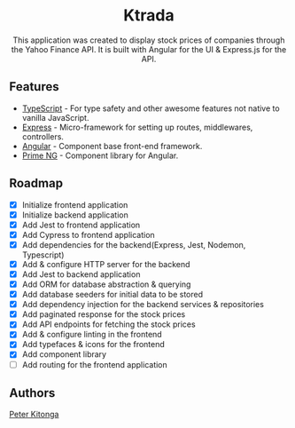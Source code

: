 <div align="center">
<h1>Ktrada</h1>
<p>This application was created to display stock prices of companies through the Yahoo Finance API. It is built with Angular for the UI & Express.js for the API.</p>
</div>

## Features

- [TypeScript](https://www.typescriptlang.org/) - For type safety and other awesome features not native to vanilla JavaScript.
- [Express](https://expressjs.com/) - Micro-framework for setting up routes, middlewares, controllers.
- [Angular](https://angular.io/) - Component base front-end framework.
- [Prime NG](https://primeng.org/) - Component library for Angular.

## Roadmap

- [x] Initialize frontend application
- [x] Initialize backend application
- [x] Add Jest to frontend application
- [x] Add Cypress to frontend application
- [x] Add dependencies for the backend(Express, Jest, Nodemon, Typescript)
- [x] Add & configure HTTP server for the backend
- [x] Add Jest to backend application
- [x] Add ORM for database abstraction & querying
- [x] Add database seeders for initial data to be stored
- [x] Add dependency injection for the backend services & repositories
- [x] Add paginated response for the stock prices
- [x] Add API endpoints for fetching the stock prices
- [x] Add & configure linting in the frontend
- [x] Add typefaces & icons for the frontend
- [x] Add component library
- [ ] Add routing for the frontend application

## Authors

[Peter Kitonga](https://www.github.com/peterkitonga)